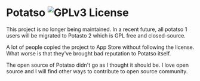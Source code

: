 # Potatso ![GPLv3 License](https://img.shields.io/badge/License-GPLv3-blue.svg)

This project is no longer being maintained. In a recent future, all potatso 1 users will be migrated to Potasto 2 which is GPL free and closed-source.

A lot of people copied the project to App Store without following the license. What worse is that they've brought bad reputation to Potatso itself. 

The open source of Potatso didn't go as I thought it should be. I love open source and I will find other ways to contribute to open source community. 
